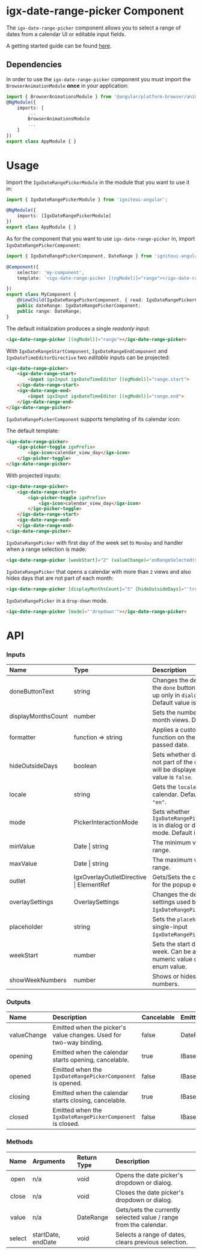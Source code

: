 # igx-date-range-picker Component

The `igx-date-range-picker` component allows you to select a range of dates from a calendar UI or editable input fields.

A getting started guide can be found [here]().

## Dependencies
In order to use the `igx-date-range-picker` component you must import the `BrowserAnimationModule` **once** in your application:
```typescript
import { BrowserAnimationsModule } from '@angular/platform-browser/animations';
@NgModule({
	imports: [
		...
        BrowserAnimationsModule
        ...
	]
})
export class AppModule { }
```

# Usage
Import the `IgxDateRangePickerModule` in the module that you want to use it in:
```typescript
import { IgxDateRangePickerModule } from 'igniteui-angular';

@NgModule({
    imports: [IgxDateRangePickerModule]
})
export class AppModule { }
```

As for the component that you want to use `igx-date-range-picker` in, import `IgxDateRangePickerComponent`:

```typescript
import { IgxDateRangePickerComponent, DateRange } from 'igniteui-angular';

@Component({
    selector: 'my-component',
    template: `<igx-date-range-picker [(ngModel)]="range"></igx-date-range-picker>`,

})
export class MyComponent {
    @ViewChild(IgxDateRangePickerComponent, { read: IgxDateRangePickerComponent })
    public dateRange: IgxDateRangePickerComponent;
    public range: DateRange;
}
```

The default initialization produces a single *readonly* input:
```html
<igx-date-range-picker [(ngModel)]="range"></igx-date-range-picker>
```

With `IgxDateRangeStartComponent`, `IgxDateRangeEndComponent` and `IgxDateTimeEditorDirective` two *editable* inputs can be projected:
```html
<igx-date-range-picker>
    <igx-date-range-start>
        <input igxInput igxDateTimeEditor [(ngModel)]="range.start">
    </igx-date-range-start>
    <igx-date-range-end>
        <input igxInput igxDateTimeEditor [(ngModel)]="range.end">
    </igx-date-range-end>
</igx-date-range-picker>
```

`IgxDateRangePickerComponent` supports templating of its calendar icon:

The default template:
```html
<igx-date-range-picker>
    <igx-picker-toggle igxPrefix>
        <igx-icon>calendar_view_day</igx-icon>
    </igx-picker-toggle>
</igx-date-range-picker>
```

With projected inputs:
```html
<igx-date-range-picker>
    <igx-date-range-start>
        <igx-picker-toggle igxPrefix>
            <igx-icon>calendar_view_day</igx-icon>
        </igx-picker-toggle>
    </igx-date-range-start>
    <igx-date-range-end>
    </igx-date-range-end>
</igx-date-range-picker>
```

`IgxDateRangePicker` with first day of the week set to `Monday` and handler when a range selection is made:
```html
<igx-date-range-picker [weekStart]="2" (valueChange)="onRangeSelected($event)"></igx-date-range-picker>
```

`IgxDateRangePicker` that opens a calendar with more than `2` views and also hides days that are not part of each month:
```html
<igx-date-range-picker [displayMonthsCount]="5" [hideOutsideDays]="'true'"></igx-date-range-picker>
```

`IgxDateRangePicker` in a `drop-down` mode.
```html
<igx-date-range-picker [mode]="'dropdown'"></igx-date-range-picker>
```


# API

### Inputs
| Name             | Type               | Description |
|:-----------------|:-------------------|:------------|
| doneButtonText   | string             | Changes the default text of the `done` button. It will show up only in `dialog` mode. Default value is `Done`. |
| displayMonthsCount | number             | Sets the number displayed month views. Default is `2`. |
| formatter        | function => string | Applies a custom formatter function on the selected or passed date. |
| hideOutsideDays  | boolean            | Sets whether dates that are not part of the current month will be displayed. Default value is `false`. |
| locale           | string             | Gets the `locale` of the calendar. Default value is `"en"`. |
| mode             | PickerInteractionMode    | Sets whether `IgxDateRangePickerComponent` is in dialog or dropdown mode. Default is `dialog` |
| minValue | Date \| string | The minimum value in a valid range. |
| maxValue | Date \| string | The maximum value in a valid range. |
| outlet | IgxOverlayOutletDirective \| ElementRef<any> | Gets/Sets the container used for the popup element.
| overlaySettings  | OverlaySettings    | Changes the default overlay settings used by the `IgxDateRangePickerComponent`. | 
| placeholder      | string             | Sets the `placeholder` for single-input `IgxDateRangePickerComponent`. |
| weekStart        | number             | Sets the start day of the week. Can be assigned to a numeric value or to `WEEKDAYS` enum value. |
| showWeekNumbers  | number             | Shows or hides week numbers. |

### Outputs
| Name        | Description                                                        | Cancelable | Emitted with                    |
|:------------|:-------------------------------------------------------------------|------------|:--------------------------------|
| valueChange | Emitted when the picker's value changes. Used for two-way binding. | false      | DateRange                       |
| opening     | Emitted when the calendar starts opening, cancelable.              | true       | IBaseCancelableBrowserEventArgs |
| opened      | Emitted when the `IgxDateRangePickerComponent` is opened.          | false      | IBaseEventArgs                  |
| closing     | Emitted when the calendar starts closing, cancelable.              | true       | IBaseCancelableBrowserEventArgs |
| closed      | Emitted when the `IgxDateRangePickerComponent` is closed.          | false      | IBaseEventArgs                  |

### Methods
| Name        | Arguments     | Return Type | Description |
|:-----------:|:--------------|:------------|:------------|
| open        | n/a           | void           | Opens the date picker's dropdown or dialog. |
| close       | n/a           | void           | Closes the date picker's dropdown or dialog. |
| value       | n/a           | DateRange      | Gets/sets the currently selected value / range from the calendar. |
| select | startDate, endDate | void      | Selects a range of dates, clears previous selection. |
